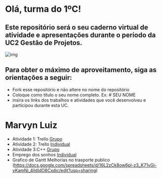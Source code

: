 # Olá, turma do 1ºC! 
## Este repositório será o seu caderno virtual de atividade e apresentações durante o período da UC2 Gestão de Projetos. 

![img](https://blog.acelerato.com/wp-content/uploads/2020/08/5-beneficios-da-gesta%CC%83o-de-projetos-para-a-sua-empresa-1200x640.png)

## Para obter o máximo de aproveitamento, siga as orientações a seguir:

- Fork esse repositório e não altere no nome do repositório
- Coloque como título o seu nome completo. Ex: # SEU NOME
- insira os links dos trabalhos e atividades que você desenvolveu e participou durante esta UC.

# Marvyn Luiz

- Atividade 1: Trello 
 [Grupo](https://trello.com/invite/b/FNEcOPRI/ATTIf6da648715116773c815037b74ee789c8B457A85/trabalho-em-grupo)
- Atividade 2: Trello
 [Individual](https://trello.com/invite/b/GgbTL9p4/ATTI02b387e7001abe98c9cb7efa8fe7e584F169E1DA/tarefas)
- Atividade 3:C++
 [Grupo](https://www.canva.com/design/DAGEjWwOWGA/Me6Xn4CuGQC1s3_PGDGzMw/edit?utm_content=DAGEjWwOWGA&utm_campaign=designshare&utm_medium=link2&utm_source=sharebutton)
- Emprego dos sonhos
[Individual](https://docs.google.com/document/d/1vWkOCOoPM4oZY-qA-0IGD0C6HUM89Nya2WRk-M5t5ug/edit?usp=sharing)
- Grafico de Gantt Melhorias no trasporte publico
  (https://docs.google.com/spreadsheets/d/16L2zCk8ow6pl-z3_K71vGj-yKamNj_4ildIdO6Cxdic/edit?usp=sharing)


